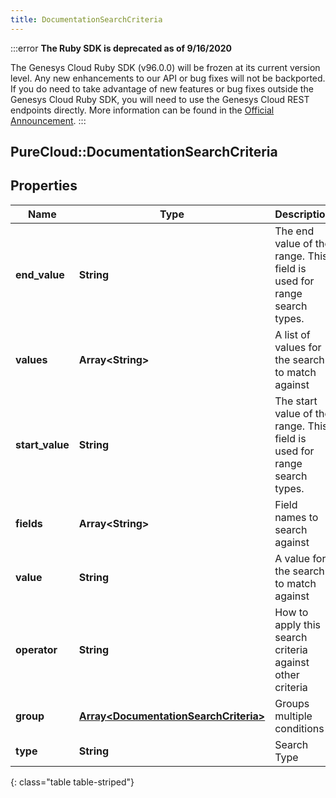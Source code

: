 ```yaml
---
title: DocumentationSearchCriteria
---
```


:::error
**The Ruby SDK is deprecated as of 9/16/2020**

The Genesys Cloud Ruby SDK (v96.0.0) will be frozen at its current version level. Any new enhancements to our API or bug fixes will not be backported. If you do need to take advantage of new features or bug fixes outside the Genesys Cloud Ruby SDK, you will need to use the Genesys Cloud REST endpoints directly. More information can be found in the [Official Announcement](https://developer.mypurecloud.com/forum/t/announcement-genesys-cloud-ruby-sdk-end-of-life/8850).
:::


## PureCloud::DocumentationSearchCriteria

## Properties

|Name | Type | Description | Notes|
|------------ | ------------- | ------------- | -------------|
| **end_value** | **String** | The end value of the range. This field is used for range search types. | [optional] |
| **values** | **Array&lt;String&gt;** | A list of values for the search to match against | [optional] |
| **start_value** | **String** | The start value of the range. This field is used for range search types. | [optional] |
| **fields** | **Array&lt;String&gt;** | Field names to search against | [optional] |
| **value** | **String** | A value for the search to match against | [optional] |
| **operator** | **String** | How to apply this search criteria against other criteria | [optional] |
| **group** | [**Array&lt;DocumentationSearchCriteria&gt;**](DocumentationSearchCriteria.html) | Groups multiple conditions | [optional] |
| **type** | **String** | Search Type | |
{: class="table table-striped"}



